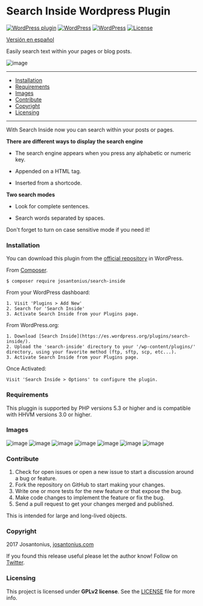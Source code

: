 # Search Inside Wordpress Plugin

[![WordPress plugin](https://img.shields.io/wordpress/plugin/v/search-inside.svg)](https://wordpress.org/plugins/search-inside/) [![WordPress](https://img.shields.io/wordpress/plugin/dt/search-inside.svg)](https://wordpress.org/plugins/search-inside/) [![WordPress](https://img.shields.io/wordpress/v/search-inside.svg)](https://wordpress.org/plugins/search-inside/) [![License](https://poser.pugx.org/josantonius/searchinside/license/LICENSE)](https://github.com/Josantonius/WP-SearchInside/blob/master/license/LICENSE)

[Versión en español](README-ES.md)

Easily search text within your pages or blog posts.

![image](resources/banner-1544x500.png)

---

- [Installation](#installation)
- [Requirements](#requirements)
- [Images](#images)
- [Contribute](#contribute)
- [Copyright](#copyright)
- [Licensing](#licensing)

---

With Search Inside now you can search within your posts or pages. 

**There are different ways to display the search engine**

- The search engine appears when you press any alphabetic or numeric key.

- Appended on a HTML tag.

- Inserted from a shortcode.

**Two search modes**

- Look for complete sentences.

- Search words separated by spaces. 

Don't forget to turn on case sensitive mode if you need it!

### Installation

You can download this plugin from the [official repository](https://es.wordpress.org/plugins/search-inside/) in WordPress.

From [Composer](http://getcomposer.org/download/).

    $ composer require josantonius/search-inside

From your WordPress dashboard:

	1. Visit 'Plugins > Add New'
	2. Search for 'Search Inside'
	3. Activate Search Inside from your Plugins page.

From WordPress.org:

	1. Download [Search Inside](https://es.wordpress.org/plugins/search-inside/).
	2. Upload the 'search-inside' directory to your '/wp-content/plugins/' directory, using your favorite method (ftp, sftp, scp, etc...).
	3. Activate Search Inside from your Plugins page.

Once Activated:

	Visit 'Search Inside > Options' to configure the plugin.

### Requirements

This pluggin is supported by PHP versions 5.3 or higher and is compatible with HHVM versions 3.0 or higher.

### Images

![image](resources/screenshot-1.png)
![image](resources/screenshot-2.png)
![image](resources/screenshot-3.png)
![image](resources/screenshot-7.png)
![image](resources/screenshot-8.png)
![image](resources/screenshot-9.png)
![image](resources/screenshot-10.png)

### Contribute
1. Check for open issues or open a new issue to start a discussion around a bug or feature.
1. Fork the repository on GitHub to start making your changes.
1. Write one or more tests for the new feature or that expose the bug.
1. Make code changes to implement the feature or fix the bug.
1. Send a pull request to get your changes merged and published.

This is intended for large and long-lived objects.

### Copyright

2017 Josantonius, [josantonius.com](https://josantonius.com/)

If you found this release useful please let the author know! Follow on [Twitter](https://twitter.com/Josantonius).

### Licensing

This project is licensed under **GPLv2 license**. See the [LICENSE](license/LICENSE) file for more info.